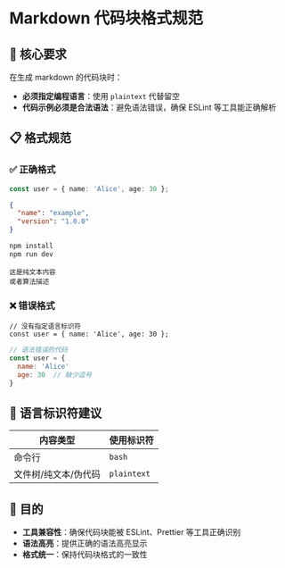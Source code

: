 # Markdown 代码块格式规范

## 🎯 核心要求

在生成 markdown 的代码块时：

- **必须指定编程语言**：使用 `plaintext` 代替留空
- **代码示例必须是合法语法**：避免语法错误，确保 ESLint 等工具能正确解析

## 📋 格式规范

### ✅ 正确格式

```typescript
const user = { name: 'Alice', age: 30 };
```

```json
{
  "name": "example",
  "version": "1.0.0"
}
```

```bash
npm install
npm run dev
```

```plaintext
这是纯文本内容
或者算法描述
```

### ❌ 错误格式

```
// 没有指定语言标识符
const user = { name: 'Alice', age: 30 };
```

```javascript
// 语法错误的代码
const user = {
  name: 'Alice'
  age: 30  // 缺少逗号
}
```

## 🔧 语言标识符建议

| 内容类型             | 使用标识符  |
| -------------------- | ----------- |
| 命令行               | `bash`      |
| 文件树/纯文本/伪代码 | `plaintext` |

## 📝 目的

- **工具兼容性**：确保代码块能被 ESLint、Prettier 等工具正确识别
- **语法高亮**：提供正确的语法高亮显示
- **格式统一**：保持代码块格式的一致性
